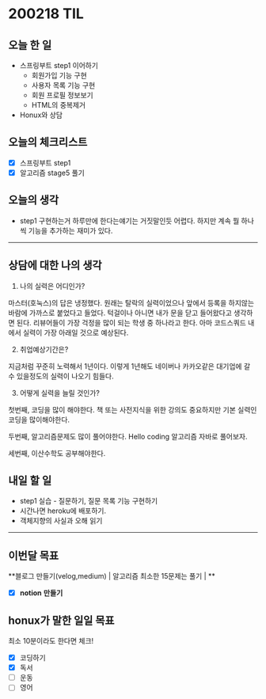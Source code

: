 # 200218 TIL



## 오늘 한 일

- 스프링부트 step1 이어하기
  - 회원가입 기능 구현
  - 사용자 목록 기능 구현
  - 회원 프로필 정보보기
  - HTML의 중복제거
- Honux와 상담




## 오늘의 체크리스트

- [x] 스프링부트 step1
- [x] 알고리즘 stage5 풀기

## 오늘의 생각

- step1 구현하는거 하루만에 한다는얘기는 거짓말인듯 어렵다. 하지만 계속 뭘 하나씩 기능을 추가하는 재미가 있다.

---

## 상담에 대한 나의 생각

1. 나의 실력은 어디인가?

마스터(호눅스)의 답은 냉정했다. 원래는 탈락의 실력이었으나 앞에서 등록을 하지않는 바람에 가까스로 붙었다고 들었다. 턱걸이나 아니면 내가 문을 닫고 들어왔다고 생각하면 된다. 리뷰어들이 가장 걱정을 많이 되는 학생 중 하나라고 한다. 아마 코드스쿼드 내에서 실력이 가장 아래일 것으로 예상된다. 

2. 취업예상기간은?

지금처럼 꾸준히 노력해서 1년이다. 이렇게 1년해도 네이버나 카카오같은 대기업에 갈 수 있을정도의 실력이 나오기 힘들다.

3. 어떻게 실력을 늘릴 것인가?

첫번째, 코딩을 많이 해야한다. 책 또는 사전지식을 위한  강의도 중요하지만 기본 실력인 코딩을 많이해야한다.

두번째, 알고리즘문제도 많이 풀어야한다. Hello coding 알고리즘 자바로 풀어보자.

세번째, 이산수학도 공부해야한다.



## 내일 할 일

- step1 실습 - 질문하기, 질문 목록 기능 구현하기
- 시간나면 heroku에 배포하기.
- 객체지향의 사실과 오해 읽기

---



## 이번달 목표

**블로그 만들기(velog,medium) | 알고리즘 최소한 15문제는 풀기 | **

- [x] **notion** **만들기**

## honux가 말한 일일 목표

최소 10분이라도 한다면 체크!

- [x] 코딩하기
- [x] 독서
- [ ] 운동
- [ ] 영어